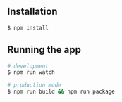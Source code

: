## Installation

```bash
$ npm install
```

## Running the app

```bash
# development
$ npm run watch

# production mode
$ npm run build && npm run package
```